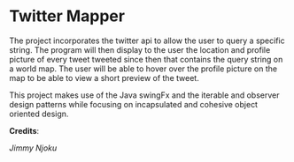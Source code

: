 # Twitter Mapper

The project incorporates the twitter api to allow the user to query a specific string. The program will then display to the user the location and profile picture of every tweet tweeted since then that contains the query string on a world map. The user will be able to hover over the profile picture on the map to be able to view a short preview of the tweet.

This project makes use of the Java swingFx and the iterable and observer design patterns while focusing on incapsulated and cohesive object oriented design.

__Credits__:

_Jimmy Njoku_
